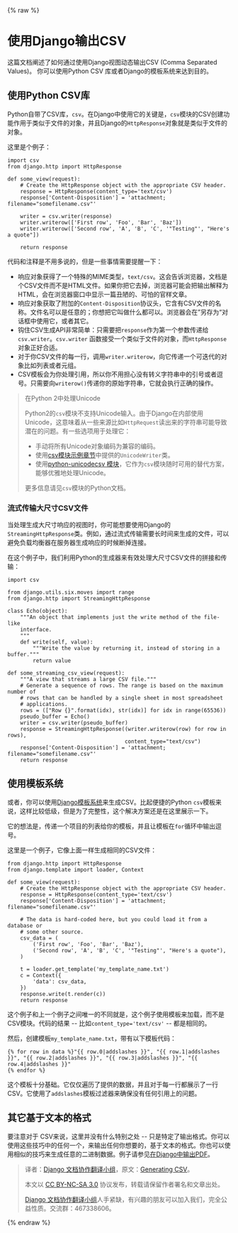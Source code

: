{% raw %}

# 使用Django输出CSV #
这篇文档阐述了如何通过使用Django视图动态输出CSV (Comma Separated Values)。 你可以使用Python CSV 库或者Django的模板系统来达到目的。

## 使用Python CSV库 ##

Python自带了CSV库，`csv`。在Django中使用它的关键是，`csv`模块的CSV创建功能作用于类似于文件的对象，并且Django的`HttpResponse`对象就是类似于文件的对象。

这里是个例子：

```
import csv
from django.http import HttpResponse

def some_view(request):
    # Create the HttpResponse object with the appropriate CSV header.
    response = HttpResponse(content_type='text/csv')
    response['Content-Disposition'] = 'attachment; filename="somefilename.csv"'

    writer = csv.writer(response)
    writer.writerow(['First row', 'Foo', 'Bar', 'Baz'])
    writer.writerow(['Second row', 'A', 'B', 'C', '"Testing"', "Here's a quote"])

    return response
```

代码和注释是不用多说的，但是一些事情需要提醒一下：

+ 响应对象获得了一个特殊的MIME类型，`text/csv`。这会告诉浏览器，文档是个CSV文件而不是HTML文件。如果你把它去掉，浏览器可能会把输出解释为HTML，会在浏览器窗口中显示一篇丑陋的、可怕的官样文章。
+ 响应对象获取了附加的`Content-Disposition`协议头，它含有CSV文件的名称。文件名可以是任意的；你想把它叫做什么都可以。浏览器会在”另存为“对话框中使用它，或者其它。
+ 钩住CSV生成API非常简单：只需要把`response`作为第一个参数传递给`csv.writer`。`csv.writer` 函数接受一个类似于文件的对象，而`HttpResponse` 对象正好合适。
+ 对于你CSV文件的每一行，调用`writer.writerow`，向它传递一个可迭代的对象比如列表或者元组。
+ CSV模板会为你处理引用，所以你不用担心没有转义字符串中的引号或者逗号。只需要向`writerow()`传递你的原始字符串，它就会执行正确的操作。

> 在Python 2中处理Unicode
>
> Python2的`csv`模块不支持Unicode输入。由于Django在内部使用Unicode，这意味着从一些来源比如`HttpRequest`读出来的字符串可能导致潜在的问题。有一些选项用于处理它：
>
> + 手动将所有Unicode对象编码为兼容的编码。
> + 使用[csv模块示例章节](https://docs.python.org/library/csv.html#examples)中提供的`UnicodeWriter`类。
> + 使用[python-unicodecsv 模块](https://github.com/jdunck/python-unicodecsv)，它作为`csv`模块随时可用的替代方案，能够优雅地处理Unicode。
>
> 更多信息请见`csv`模块的Python文档。

### 流式传输大尺寸CSV文件 ###

当处理生成大尺寸响应的视图时，你可能想要使用Django的`StreamingHttpResponse`类。例如，通过流式传输需要长时间来生成的文件，可以避免负载均衡器在服务器生成响应的时候断掉连接。

在这个例子中，我们利用Python的生成器来有效处理大尺寸CSV文件的拼接和传输：

```
import csv

from django.utils.six.moves import range
from django.http import StreamingHttpResponse

class Echo(object):
    """An object that implements just the write method of the file-like
    interface.
    """
    def write(self, value):
        """Write the value by returning it, instead of storing in a buffer."""
        return value

def some_streaming_csv_view(request):
    """A view that streams a large CSV file."""
    # Generate a sequence of rows. The range is based on the maximum number of
    # rows that can be handled by a single sheet in most spreadsheet
    # applications.
    rows = (["Row {}".format(idx), str(idx)] for idx in range(65536))
    pseudo_buffer = Echo()
    writer = csv.writer(pseudo_buffer)
    response = StreamingHttpResponse((writer.writerow(row) for row in rows),
                                     content_type="text/csv")
    response['Content-Disposition'] = 'attachment; filename="somefilename.csv"'
    return response
```

## 使用模板系统 ##

或者，你可以使用[Django模板系统](http://python.usyiyi.cn/django/topics/templates.html)来生成CSV。比起便捷的Python `csv`模板来说，这样比较低级，但是为了完整性，这个解决方案还是在这里展示一下。

它的想法是，传递一个项目的列表给你的模板，并且让模板在`for`循环中输出逗号。

这里是一个例子，它像上面一样生成相同的CSV文件：

```
from django.http import HttpResponse
from django.template import loader, Context

def some_view(request):
    # Create the HttpResponse object with the appropriate CSV header.
    response = HttpResponse(content_type='text/csv')
    response['Content-Disposition'] = 'attachment; filename="somefilename.csv"'

    # The data is hard-coded here, but you could load it from a database or
    # some other source.
    csv_data = (
        ('First row', 'Foo', 'Bar', 'Baz'),
        ('Second row', 'A', 'B', 'C', '"Testing"', "Here's a quote"),
    )

    t = loader.get_template('my_template_name.txt')
    c = Context({
        'data': csv_data,
    })
    response.write(t.render(c))
    return response
```

这个例子和上一个例子之间唯一的不同就是，这个例子使用模板来加载，而不是CSV模块。代码的结果 -- 比如`content_type='text/csv'` -- 都是相同的。

然后，创建模板`my_template_name.txt`，带有以下模板代码：

```
{% for row in data %}"{{ row.0|addslashes }}", "{{ row.1|addslashes }}", "{{ row.2|addslashes }}", "{{ row.3|addslashes }}", "{{ row.4|addslashes }}"
{% endfor %}
```

这个模板十分基础。它仅仅遍历了提供的数据，并且对于每一行都展示了一行CSV。它使用了`addslashes`模板过滤器来确保没有任何引用上的问题。

## 其它基于文本的格式 ##

要注意对于 CSV来说，这里并没有什么特别之处 -- 只是特定了输出格式。你可以使用这些技巧中的任何一个，来输出任何你想要的，基于文本的格式。你也可以使用相似的技巧来生成任意的二进制数据。例子请参见[在Django中输出PDF](http://python.usyiyi.cn/django/howto/outputting-pdf.html)。

> 译者：[Django 文档协作翻译小组](http://python.usyiyi.cn/django/index.html)，原文：[Generating CSV](https://docs.djangoproject.com/en/1.8/howto/outputting-csv/)。
>
> 本文以 [CC BY-NC-SA 3.0](http://creativecommons.org/licenses/by-nc-sa/3.0/cn/) 协议发布，转载请保留作者署名和文章出处。
>
> [Django 文档协作翻译小组](http://python.usyiyi.cn/django/index.html)人手紧缺，有兴趣的朋友可以加入我们，完全公益性质。交流群：467338606。

{% endraw %}
